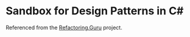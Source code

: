 # Sandbox for Design Patterns in C#

Referenced from the [Refactoring.Guru](https://refactoring.guru/design-patterns) project.
